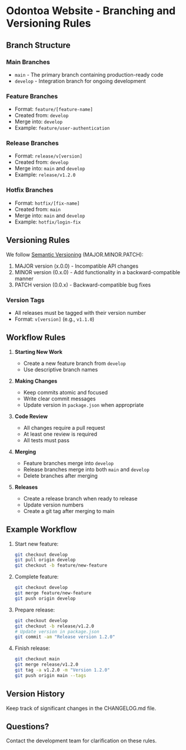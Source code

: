 # Odontoa Website - Branching and Versioning Rules

## Branch Structure

### Main Branches
- `main` - The primary branch containing production-ready code
- `develop` - Integration branch for ongoing development

### Feature Branches
- Format: `feature/[feature-name]`
- Created from: `develop`
- Merge into: `develop`
- Example: `feature/user-authentication`

### Release Branches
- Format: `release/v[version]`
- Created from: `develop`
- Merge into: `main` and `develop`
- Example: `release/v1.2.0`

### Hotfix Branches
- Format: `hotfix/[fix-name]`
- Created from: `main`
- Merge into: `main` and `develop`
- Example: `hotfix/login-fix`

## Versioning Rules

We follow [Semantic Versioning](https://semver.org/) (MAJOR.MINOR.PATCH):

1. MAJOR version (x.0.0) - Incompatible API changes
2. MINOR version (0.x.0) - Add functionality in a backward-compatible manner
3. PATCH version (0.0.x) - Backward-compatible bug fixes

### Version Tags
- All releases must be tagged with their version number
- Format: `v[version]` (e.g., `v1.1.0`)

## Workflow Rules

1. **Starting New Work**
   - Create a new feature branch from `develop`
   - Use descriptive branch names

2. **Making Changes**
   - Keep commits atomic and focused
   - Write clear commit messages
   - Update version in `package.json` when appropriate

3. **Code Review**
   - All changes require a pull request
   - At least one review is required
   - All tests must pass

4. **Merging**
   - Feature branches merge into `develop`
   - Release branches merge into both `main` and `develop`
   - Delete branches after merging

5. **Releases**
   - Create a release branch when ready to release
   - Update version numbers
   - Create a git tag after merging to main

## Example Workflow

1. Start new feature:
   ```bash
   git checkout develop
   git pull origin develop
   git checkout -b feature/new-feature
   ```

2. Complete feature:
   ```bash
   git checkout develop
   git merge feature/new-feature
   git push origin develop
   ```

3. Prepare release:
   ```bash
   git checkout develop
   git checkout -b release/v1.2.0
   # Update version in package.json
   git commit -am "Release version 1.2.0"
   ```

4. Finish release:
   ```bash
   git checkout main
   git merge release/v1.2.0
   git tag -a v1.2.0 -m "Version 1.2.0"
   git push origin main --tags
   ```

## Version History

Keep track of significant changes in the CHANGELOG.md file.

## Questions?

Contact the development team for clarification on these rules. 